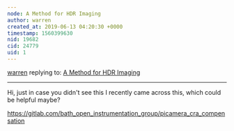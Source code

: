 ```yaml
---
node: A Method for HDR Imaging
author: warren
created_at: 2019-06-13 04:20:30 +0000
timestamp: 1560399630
nid: 19682
cid: 24779
uid: 1
---
```




[warren](../profile/warren) replying to: [A Method for HDR Imaging](../notes/jenjimah/06-12-2019/a-method-for-hdr-imaging)

----
 Hi, just in case you didn't see this I recently came across this, which could be helpful maybe?

https://gitlab.com/bath_open_instrumentation_group/picamera_cra_compensation